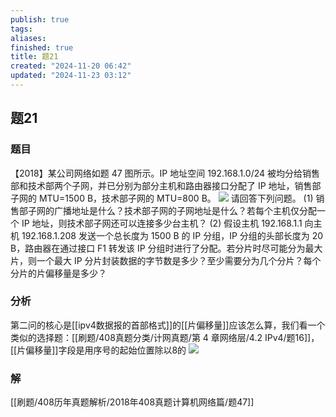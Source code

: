 ```yaml
---
publish: true
tags: 
aliases: 
finished: true
title: 题21
created: "2024-11-20 06:42"
updated: "2024-11-23 03:12"
---
```

## 题21
### 题目
【2018】某公司网络如题 47 图所示。IP 地址空间 192.168.1.0/24 被均分给销售部和技术部两个子网，并已分别为部分主机和路由器接口分配了 IP 地址，销售部子网的 MTU=1500 B，技术部子网的 MTU=800 B。
![](https://img.hwenyi.live/202411222234023.webp)
请回答下列问题。
(1) 销售部子网的广播地址是什么？技术部子网的子网地址是什么？若每个主机仅分配一个 IP 地址，则技术部子网还可以连接多少台主机？
(2) 假设主机 192.168.1.1 向主机 192.168.1.208 发送一个总长度为 1500 B 的 IP 分组，IP 分组的头部长度为 20 B，路由器在通过接口 F1 转发该 IP 分组时进行了分配。若分片时尽可能分为最大片，则一个最大 IP 分片封装数据的字节数是多少？至少需要分为几个分片？每个分片的片偏移量是多少？
### 分析
第二问的核心是[[ipv4数据报的首部格式]]的[[片偏移量]]应该怎么算，我们看一个类似的选择题：[[刷题/408真题分类/计网真题/第 4 章网络层/4.2 IPv4/题16]]，[[片偏移量]]字段是用序号的起始位置除以8的
![](https://img.hwenyi.live/202411231112692.webp)
### 解
[[刷题/408历年真题解析/2018年408真题计算机网络篇/题47]]